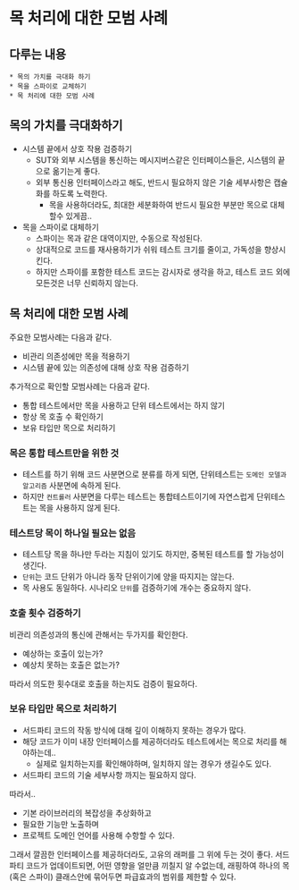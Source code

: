 # 목 처리에 대한 모범 사례

## 다루는 내용
```
* 목의 가치를 극대화 하기
* 목을 스파이로 교체하기
* 목 처리에 대한 모범 사례
```

## 목의 가치를 극대화하기
* 시스템 끝에서 상호 작용 검증하기
  * SUT와 외부 시스템을 통신하는 메시지버스같은 인터페이스들은, 시스템의 끝으로 옮기는게 좋다.
  * 외부 통신용 인터페이스라고 해도, 반드시 필요하지 않은 기술 세부사항은 캡슐화를 하도록 노력한다.
    * 목을 사용하더라도, 최대한 세분화하여 반드시 필요한 부분만 목으로 대체할수 있게끔..
* 목을 스파이로 대체하기
  * 스파이는 목과 같은 대역이지만, 수동으로 작성된다.
  * 상대적으로 코드를 재사용하기가 쉬워 테스트 크기를 줄이고, 가독성을 향상시킨다.
  * 하지만 스파이를 포함한 테스트 코드는 감시자로 생각을 하고, 테스트 코드 외에 모든것은 너무 신뢰하지 않는다.

## 목 처리에 대한 모범 사례
주요한 모범사례는 다음과 같다.
* 비관리 의존성에만 목을 적용하기
* 시스템 끝에 있는 의존성에 대해 상호 작용 검증하기

추가적으로 확인할 모범사례는 다음과 같다.
* 통합 테스트에서만 목을 사용하고 단위 테스트에서는 하지 않기
* 항상 목 호출 수 확인하기
* 보유 타입만 목으로 처리하기

### 목은 통합 테스트만을 위한 것
* 테스트를 하기 위해 코드 사분면으로 분류를 하게 되면, 단위테스트는 `도메인 모델과 알고리즘` 사분면에 속하게 된다.
* 하지만 `컨트롤러` 사분면을 다루는 테스트는 통합테스트이기에 자연스럽게 단위테스트는 목을 사용하지 않게 된다.

### 테스트당 목이 하나일 필요는 없음
* 테스트당 목을 하나만 두라는 지침이 있기도 하지만, 중복된 테스트를 할 가능성이 생긴다.
* `단위`는 코드 단위가 아니라 동작 단위이기에 양을 따지지는 않는다.
* 목 사용도 동일하다. 시나리오 `단위`를 검증하기에 개수는 중요하지 않다.

### 호출 횟수 검증하기
비관리 의존성과의 통신에 관해서는 두가지를 확인한다.
* 예상하는 호출이 있는가?
* 예상치 못하는 호출은 없는가?

따라서 의도한 횟수대로 호출을 하는지도 검증이 필요하다.

### 보유 타입만 목으로 처리하기
* 서드파티 코드의 작동 방식에 대해 깊이 이해하지 못하는 경우가 많다.
* 해당 코드가 이미 내장 인터페이스를 제공하더라도 테스트에서는 목으로 처리를 해야하는데..
  * 실제로 일치하는지를 확인해야하며, 일치하지 않는 경우가 생길수도 있다.
* 서드파티 코드의 기술 세부사항 까지는 필요하지 않다.

따라서..

* 기본 라이브러리의 복잡성을 추상화하고
* 필요한 기능만 노출하며
* 프로젝트 도메인 언어를 사용해 수항할 수 있다.

그래서 깔끔한 인터페이스를 제공하더라도, 고유의 래퍼를 그 위에 두는 것이 좋다.
서드파티 코드가 업데이트되면, 어떤 영향을 얼만큼 끼칠지 알 수없는데,
래핑하여 하나의 목(혹은 스파이) 클래스안에 묶어두면 파급효과의 범위를 제한할 수 있다.